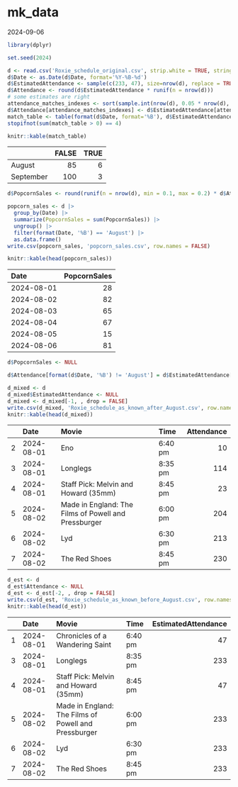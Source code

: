 mk_data
================
2024-09-06

``` r
library(dplyr)
```

``` r
set.seed(2024)

d <- read.csv('Roxie_schedule_original.csv', strip.white = TRUE, stringsAsFactors = FALSE)
d$Date <- as.Date(d$Date, format='%Y-%B-%d')
d$EstimatedAttendance <- sample(c(233, 47), size=nrow(d), replace = TRUE)
d$Attendance <- round(d$EstimatedAttendance * runif(n = nrow(d)))
# some estimates are right
attendance_matches_indexes <- sort(sample.int(nrow(d), 0.05 * nrow(d), replace = FALSE))
d$Attendance[attendance_matches_indexes] <- d$EstimatedAttendance[attendance_matches_indexes]
match_table <- table(format(d$Date, format='%B'), d$EstimatedAttendance == d$Attendance)
stopifnot(sum(match_table > 0) == 4)

knitr::kable(match_table)
```

|           | FALSE | TRUE |
|:----------|------:|-----:|
| August    |    85 |    6 |
| September |   100 |    3 |

``` r
d$PopcornSales <- round(runif(n = nrow(d), min = 0.1, max = 0.2) * d$Attendance)

popcorn_sales <- d |>
  group_by(Date) |>
  summarize(PopcornSales = sum(PopcornSales)) |>
  ungroup() |>
  filter(format(Date, '%B') == 'August') |>
  as.data.frame()
write.csv(popcorn_sales, 'popcorn_sales.csv', row.names = FALSE)

knitr::kable(head(popcorn_sales))
```

| Date       | PopcornSales |
|:-----------|-------------:|
| 2024-08-01 |           28 |
| 2024-08-02 |           82 |
| 2024-08-03 |           65 |
| 2024-08-04 |           67 |
| 2024-08-05 |           15 |
| 2024-08-06 |           81 |

``` r
d$PopcornSales <- NULL

d$Attendance[format(d$Date, '%B') != 'August'] = d$EstimatedAttendance[format(d$Date, '%B') != 'August']

d_mixed <- d
d_mixed$EstimatedAttendance <- NULL
d_mixed <- d_mixed[-1, , drop = FALSE]
write.csv(d_mixed, 'Roxie_schedule_as_known_after_August.csv', row.names = FALSE)
knitr::kable(head(d_mixed))
```

|     | Date       | Movie                                                | Time    | Attendance |
|:----|:-----------|:-----------------------------------------------------|:--------|-----------:|
| 2   | 2024-08-01 | Eno                                                  | 6:40 pm |         10 |
| 3   | 2024-08-01 | Longlegs                                             | 8:35 pm |        114 |
| 4   | 2024-08-01 | Staff Pick: Melvin and Howard (35mm)                 | 8:45 pm |         23 |
| 5   | 2024-08-02 | Made in England: The Films of Powell and Pressburger | 6:00 pm |        204 |
| 6   | 2024-08-02 | Lyd                                                  | 6:30 pm |        213 |
| 7   | 2024-08-02 | The Red Shoes                                        | 8:45 pm |        230 |

``` r
d_est <- d
d_est$Attendance <- NULL
d_est <- d_est[-2, , drop = FALSE]
write.csv(d_est, 'Roxie_schedule_as_known_before_August.csv', row.names = FALSE)
knitr::kable(head(d_est))
```

|     | Date       | Movie                                                | Time    | EstimatedAttendance |
|:----|:-----------|:-----------------------------------------------------|:--------|--------------------:|
| 1   | 2024-08-01 | Chronicles of a Wandering Saint                      | 6:40 pm |                  47 |
| 3   | 2024-08-01 | Longlegs                                             | 8:35 pm |                 233 |
| 4   | 2024-08-01 | Staff Pick: Melvin and Howard (35mm)                 | 8:45 pm |                  47 |
| 5   | 2024-08-02 | Made in England: The Films of Powell and Pressburger | 6:00 pm |                 233 |
| 6   | 2024-08-02 | Lyd                                                  | 6:30 pm |                 233 |
| 7   | 2024-08-02 | The Red Shoes                                        | 8:45 pm |                 233 |
